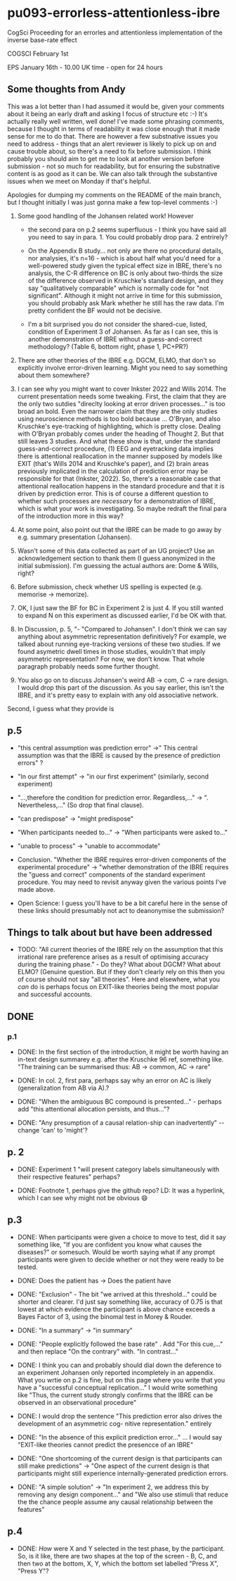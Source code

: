 # pu093-errorless-attentionless-ibre
CogSci Proceeding for an errorles and attentionless implementation of the inverse base-rate effect


COGSCI February 1st

EPS January 16th - 10.00 UK time - open for 24 hours

## Some thoughts from Andy

This was a lot better than I had assumed it would be, given your comments about it being an early draft and asking I focus of structure etc :-) It's actually really well written, well done! I've made some phrasing comments, because I thought in terms of readability it was close enough that it made sense for me to do that. There are however a few substnative issues you need to address - things that an alert reviewer is likely to pick up on and cause trouble about, so there's a need to fix before submission. I think probably you should aim to get me to look at another version before submission - not so much for readability, but for ensuring the substnative content is as good as it can be. We can also talk through the substantive issues when we meet on Monday if that's helpful.

Apologies for dumping my comments on the README of the main branch, but I thought initially I was just gonna make a few top-level comments :-)

1. Some good handling of the Johansen related work! However 

    - the second para on p.2 seems superfluous - I think you have said all you need to say in para. 1. You could probably drop para. 2 entrirely? 
	
	- On the Appendix B study... not only are there no procedural details, nor analysies, it's n=16 - which is about half what you'd need for a well-powered study given the typical effect size in IBRE, there's no analysis, the C-R difference on BC is only about two-thirds the size of the difference observed in Kruschke's standard design, and they say "qualitatively comparable" which is normally code for "not significant". Although it might not arrive in time for this submission, you should probably ask Mark whether he still has the raw data. I'm pretty confident the BF would not be decisive. 
	
	- I'm a bit surprised you do not consider the shared-cue, listed, condition of Experiment 3 of Johansen. As far as I can see, this is another demonstration of IBRE without a guess-and-correct methodology? (Table 6, bottom right, phase 1, PC+PR?)

2. There are other theories of the IBRE e.g. DGCM, ELMO, that don't so explicitly involve error-driven learning. Might you need to say something about them somewhere?

3. I can see why you might want to cover Inkster 2022 and Wills 2014. The current presentation needs some tweaking. First, the claim that they are the only two sutdies "direclty looking at error driven processes..." is too broad an bold.
Even the narrower claim that they are the only studies using neuroscience methods is too bold because ... O'Bryan, and also Kruschke's eye-tracking of highlighting, which is pretty close. Dealing with O'Bryan probably comes under the heading of Thought 2. But that still leaves 3 studies. And what these show is that, under the standard guess-and-correct procedure, (1) EEG and eyetracking data implies there is attentional reallocation in the manner supposed by models like EXIT (that's Wills 2014 and Kruschke's paper), and (2) brain areas previously implicated in the calculation of prediction error may be responsible for that (Inkster, 2022). So, there's a reasonable case that attentional reallocation happens in the standard procedure and that it is driven by prediction error. This is of course a different question to whether such processes are _necessary_ for a demonstration of IBRE, which is what your work is investigating. So maybe redraft the final para of the introduction more in this way?

4. At some point, also point out that the IBRE can be made to go away by e.g. summary presentation (Johansen). 

5. Wasn't some of this data collected as part of an UG project? Use an acknowledgement section to thank them (I guess anonymized in the initial submission). I'm guessing the actual authors are: Dome & Wills, right? 

6. Before submission, check whether US spelling is expected (e.g. memorise -> memorize). 

7. OK, I just saw the BF for BC in Experiment 2 is just 4. If you still wanted to expand N on this experiment as discussed earlier, I'd be OK with that. 

8. In Discussion, p. 5, "- "Compared to Johansen". I don't think we can say anything about asymmetric representation definitively? For example, we talked about running eye-tracking versions of these two studies. If we found asymetric dwell times in those studies, wouldn't that imply asymmetric representation? For now, we don't know. That whole paragraph probably needs some further thought. 

9. You also go on to discuss Johansen's weird AB -> com, C -> rare design. I would drop this part of the discussion. As you say earlier, this isn't the IBRE, and it's pretty easy to explain with any old associative network.

Second, I guess what they provide is

## p.5

- "this central assumption was prediction error" ->" This central assumption was that the IBRE is caused by the presence of prediction errors" ?

- "In our first attempt" -> "in our first experiment" (similarly, second experiment)

- "...,therefore the condition for prediction error. Regardless,..." -> ". Nevertheless,..." (So drop that final clause). 

- "can predispose" -> "might predispose"

- "When participants needed to..." -> "When participants were asked to..."

- "unable to process" -> "unable to accommodate"

- Conclusion. "Whether the IBRE requires error-driven components of the experimental procedure" -> "whether demonstration of the IBRE requires the "guess and correct" components of the standard experiment procedure. You may need to revisit anyway given the various points I've made above.

- Open Science: I guess you'll have to be a bit careful here in the sense of these links should presumably not act to deanonymise the submission?

## Things to talk about but have been addressed


- TODO: "All current theories of the IBRE rely on the assumption that this irrational rare preference arises as
a result of optimising accuracy during the training phase." - Do they? What about DGCM? What about ELMO? (Genuine question. But if they don't clearly rely on this then you of course should not say "all theories". Here and elsewhere, what you _can_ do is perhaps focus on EXIT-like theories being the most popular and successful accounts. 

## DONE


### p.1 

- DONE: In the first section of the introduction, it might be worth having an in-text design summarey e.g. after the Kruschke 96 ref, something like. "The training can be summarised thus: AB -> common, AC -> rare"


- DONE: In col. 2, first para, perhaps say why an error on AC is likely (generalization from AB via A).?

- DONE: "When the ambiguous BC compound is presented..." - perhaps add "this attentional allocation persists, and thus..."?

- DONE: "Any presumption of a causal relation-ship can inadvertently" -- change 'can' to 'might'?

## p. 2

- DONE: Experiment 1 "will present category labels simultaneously with their respective features" perhaps?

- DONE: Footnote 1, perhaps give the github repo?
    LD: It was a hyperlink, which I can see why might not be obvious :smile:

## p.3

- DONE: When participants were given a choice to move to test, did it say something like, "If you are confident you know what causes the diseases?" or somesuch. Would be worth saying what if any prompt participants were given to decide whether or not they were ready to be tested. 

- DONE: Does the patient has -> Does the patient have

- DONE: "Exclusion" - The bit "we arrived at this threshold..." could be shorter and clearer. I'd just say something like, accuracy of 0.75 is that lowest at which evidence the participant is above chance exceeds a Bayes Factor of 3, using the binomal test in Morey & Rouder. 

- DONE: "In a summary" -> "in summary"

- DONE: "People explicitly followed the base rate" . Add "For this cue,..." and then replace "On the contrary" with. "In contrast..."

- DONE: I think you can and probably should dial down the deference to an experiment Johansen only reported incompletely in an appendix. What you wrtie on p.2 is fine, but on this page where you write that you have a "successful conceptual replication..." I would write something like "Thus, the current study strongly confirms that the IBRE can be observed in an observational procedure"

- DONE: I would drop the sentence "This prediction error also drives the development of an asymmetric cog-
nitive representation." entirely

- DONE: "In the absence of this explicit prediction error..." ... I would say "EXIT-like theories cannot predict the presencce of an IBRE"

- DONE: "One shortcoming of the current design is that participants
can still make predictions" -> "One aspect of the current design is that participants might still experience internally-generated prediction errors.

- DONE: "A simple solution" -> "In experiment 2, we address this by removing any design component..." and "We also use stimuli that reduce the the chance people assume any causal relationship between the features"


## p.4

- DONE: _How_ were X and Y selected in the test phase, by the participant. So, is it like, there are two shapes at the top of the screen - B, C, and then two at the bottom, X, Y, which the bottom set labelled "Press X", "Press Y"? 